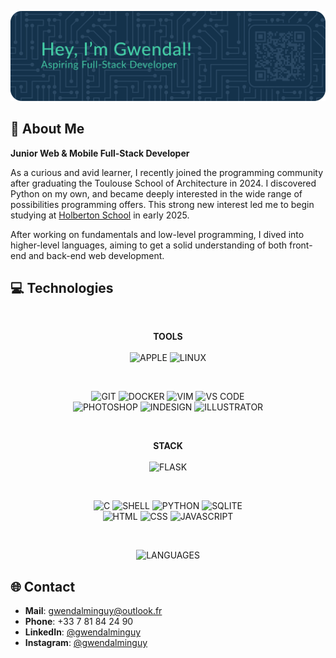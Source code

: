 ![HEADER](./images/graphics/header.png)

## 💫 About Me

**Junior Web & Mobile Full-Stack Developer**

As a curious and avid learner, I recently joined the programming community after graduating the Toulouse School of Architecture in 2024. I discovered Python on my own, and became deeply interested in the wide range of possibilities programming offers. This strong new interest led me to begin studying at [Holberton School](https://www.holbertonschool.com) in early 2025.

After working on fundamentals and low-level programming, I dived into higher-level languages, aiming to get a solid understanding of both front-end and back-end web development.

## 💻 Technologies

<br>
<p align="center">
    <b>TOOLS</b>
    <br><br>
    <img src="https://img.shields.io/badge/APPLE-000000?style=for-the-badge&logo=apple&logoColor=white" alt="APPLE">
    <img src="https://img.shields.io/badge/LINUX-FCC624?style=for-the-badge&logo=linux&logoColor=black" alt="LINUX">
</p>

<br>
<p align="center">
    <img src="https://img.shields.io/badge/GIT-F05032?logo=git&logoColor=white&style=for-the-badge" alt="GIT">
    <img src="https://img.shields.io/badge/DOCKER-2496ED?logo=docker&logoColor=white&style=for-the-badge" alt="DOCKER">
    <img src="https://img.shields.io/badge/VIM-019733?logo=vim&logoColor=white&style=for-the-badge" alt="VIM">
    <img src="https://img.shields.io/badge/VS CODE-007ACC?logo=vscode&logoColor=white&style=for-the-badge" alt="VS CODE">
    <br>
    <img src="https://img.shields.io/badge/PHOTOSHOP-3C327B?logo=photoshop&logoColor=white&style=for-the-badge" alt="PHOTOSHOP">
    <img src="https://img.shields.io/badge/INDESIGN-E749A0?logo=indesign&logoColor=white&style=for-the-badge" alt="INDESIGN">
    <img src="https://img.shields.io/badge/ILLUSTRATOR-945C04?logo=illustrator&logoColor=white&style=for-the-badge" alt="ILLUSTRATOR">
</p>

<br>
<p align="center">
    <b>STACK</b>
    <br><br>
    <img src="https://img.shields.io/badge/Flask-419696?style=for-the-badge&logo=flask&logoColor=white" alt="FLASK">
</p>

<br>
<p align="center">
    <img src="https://img.shields.io/badge/C-00599C?style=for-the-badge&logo=c&logoColor=white" alt="C">
    <img src="https://img.shields.io/badge/SHELL-333333?style=for-the-badge&logo=gnu-bash&logoColor=white" alt="SHELL">
    <img src="https://img.shields.io/badge/PYTHON-3776AB?style=for-the-badge&logo=python&logoColor=white" alt="PYTHON">
    <img src="https://img.shields.io/badge/SQLITE-144863?style=for-the-badge&logo=sqlite&logoColor=white" alt="SQLITE">
    <br>
    <img src="https://img.shields.io/badge/HTML-E34f26?style=for-the-badge&logo=html5&logoColor=white" alt="HTML">
    <img src="https://img.shields.io/badge/CSS-CC6699?style=for-the-badge&logo=css&logoColor=white" alt="CSS">
    <img src="https://img.shields.io/badge/JAVASCRIPT-F7DF1E?style=for-the-badge&logo=javascript&logoColor=black" alt="JAVASCRIPT">
</p>

<br>
<p align="center">
    <img src="https://github-readme-stats.vercel.app/api/top-langs/?username=gwendalminguy&layout=compact&bg_color=00000000&hide_border=true&hide_title=true&hide=shaderlab&include_all_commits=true" alt="LANGUAGES">
</p>

## 🌐 Contact

- **Mail**: [gwendalminguy@outlook.fr](mailto:gwendalminguy@outlook.fr)
- **Phone**: +33 7 81 84 24 90
- **LinkedIn**: [@gwendalminguy](https://www.linkedin.com/in/gwendalminguy)
- **Instagram**: [@gwendalminguy](https://www.instagram.com/gwendalminguy)
